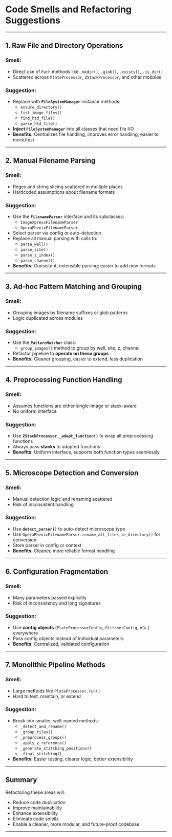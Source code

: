 # Code Smells and Refactoring Suggestions

---

## 1. Raw File and Directory Operations

### Smell:
- Direct use of `Path` methods like `.mkdir()`, `.glob()`, `.exists()`, `.is_dir()`
- Scattered across `PlateProcessor`, `ZStackProcessor`, and other modules

### Suggestion:
- Replace with **`FileSystemManager`** instance methods:
  - `ensure_directory()`
  - `list_image_files()`
  - `find_htd_file()`
  - `parse_htd_file()`
- **Inject `FileSystemManager`** into all classes that need file I/O
- **Benefits:** Centralizes file handling, improves error handling, easier to mock/test

---

## 2. Manual Filename Parsing

### Smell:
- Regex and string slicing scattered in multiple places
- Hardcoded assumptions about filename formats

### Suggestion:
- Use the **`FilenameParser`** interface and its subclasses:
  - `ImageXpressFilenameParser`
  - `OperaPhenixFilenameParser`
- Select parser via config or auto-detection
- Replace all manual parsing with calls to:
  - `parse_well()`
  - `parse_site()`
  - `parse_z_index()`
  - `parse_channel()`
- **Benefits:** Consistent, extensible parsing; easier to add new formats

---

## 3. Ad-hoc Pattern Matching and Grouping

### Smell:
- Grouping images by filename suffixes or glob patterns
- Logic duplicated across modules

### Suggestion:
- Use the **`PatternMatcher`** class:
  - `group_images()` method to group by well, site, z, channel
- Refactor pipeline to **operate on these groups**
- **Benefits:** Cleaner grouping, easier to extend, less duplication

---

## 4. Preprocessing Function Handling

### Smell:
- Assumes functions are either single-image or stack-aware
- No uniform interface

### Suggestion:
- Use **`ZStackProcessor._adapt_function()`** to wrap all preprocessing functions
- Always pass **stacks** to adapted functions
- **Benefits:** Uniform interface, supports both function types seamlessly

---

## 5. Microscope Detection and Conversion

### Smell:
- Manual detection logic and renaming scattered
- Risk of inconsistent handling

### Suggestion:
- Use **`detect_parser()`** to auto-detect microscope type
- Use `OperaPhenixFilenameParser.rename_all_files_in_directory()` for conversion
- Store parser in config or context
- **Benefits:** Cleaner, more reliable format handling

---

## 6. Configuration Fragmentation

### Smell:
- Many parameters passed explicitly
- Risk of inconsistency and long signatures

### Suggestion:
- Use **config objects** (`PlateProcessorConfig`, `StitcherConfig`, etc.) everywhere
- Pass config objects instead of individual parameters
- **Benefits:** Centralized, validated configuration

---

## 7. Monolithic Pipeline Methods

### Smell:
- Large methods like `PlateProcessor.run()`
- Hard to test, maintain, or extend

### Suggestion:
- Break into smaller, well-named methods:
  - `_detect_and_rename()`
  - `_group_tiles()`
  - `_preprocess_groups()`
  - `_apply_z_reference()`
  - `_generate_stitching_positions()`
  - `_final_stitching()`
- **Benefits:** Easier testing, clearer logic, better extensibility

---

## Summary

Refactoring these areas will:

- Reduce code duplication
- Improve maintainability
- Enhance extensibility
- Eliminate code smells
- Enable a cleaner, more modular, and future-proof codebase

---